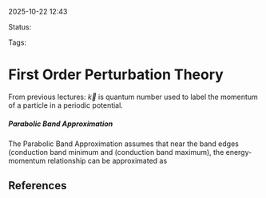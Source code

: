 
2025-10-22 12:43

Status: 

Tags:

# First Order Perturbation Theory
From previous lectures: $\vec{k}$ is quantum number used to label the momentum of a particle in a periodic potential. 
##### Parabolic Band Approximation
The Parabolic Band Approximation assumes that near the band edges (conduction band minimum and (conduction band maximum), the energy-momentum relationship can be approximated as 


## References
